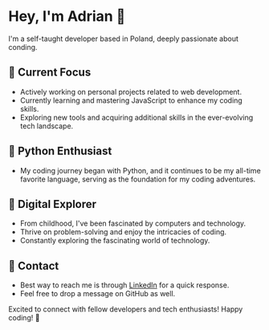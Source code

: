 # Hey, I'm Adrian 👋

I'm a self-taught developer based in Poland, deeply passionate about conding.

## 🚀 Current Focus 

- Actively working on personal projects related to web development.
- Currently learning and mastering JavaScript to enhance my coding skills.
- Exploring new tools and acquiring additional skills in the ever-evolving tech landscape.

## 🐍 Python Enthusiast

- My coding journey began with Python, and it continues to be my all-time favorite language, serving as the foundation for my coding adventures.

## 🌌 Digital Explorer

- From childhood, I've been fascinated by computers and technology.
- Thrive on problem-solving and enjoy the intricacies of coding.
- Constantly exploring the fascinating world of technology.

## 📱 Contact

- Best way to reach me is through [LinkedIn](https://www.linkedin.com/in/adrian-piotrowski-090297238/) for a quick response.
- Feel free to drop a message on GitHub as well.


Excited to connect with fellow developers and tech enthusiasts! Happy coding! 🚀
 
